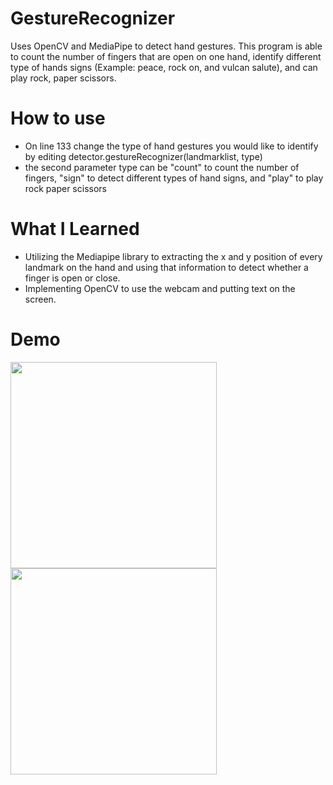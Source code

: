 # GestureRecognizer
Uses OpenCV and MediaPipe to detect hand gestures. This program is able to count the number of fingers that are open on one hand, identify different type of hands signs (Example: peace, rock on, and vulcan salute), and can play rock, paper scissors.

# How to use
- On line 133 change the type of hand gestures you would like to identify by editing detector.gestureRecognizer(landmarklist, type)
- the second parameter type can be "count" to count the number of fingers, "sign" to detect different types of hand signs, and "play" to play rock paper scissors

# What I Learned 
- Utilizing the Mediapipe library to extracting the x and y position of every landmark on the hand and using that information to detect whether a finger is open or close.
- Implementing OpenCV to use the webcam and putting text on the screen.

# Demo
<img src="gifs/sign.gif" height="330"> <img src="gifs/count.gif" height="330">
